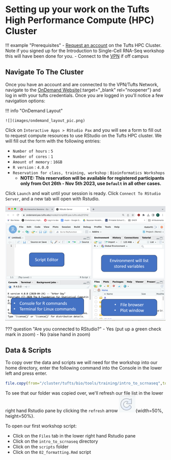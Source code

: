 # Setting up your work on the Tufts High Performance Compute (HPC) Cluster

!!! example "Prerequisites"
    - [Request an account](http://research.uit.tufts.edu/) on the Tufts HPC Cluster. Note if you signed up for the Introduction to Single-Cell RNA-Seq workshop this will have been done for you.
    - Connect to the [VPN](https://access.tufts.edu/vpn) if off campus
    

## Navigate To The Cluster

Once you have an account and are connected to the VPN/Tufts Network, navigate to the [OnDemand Website](https://ondemand.pax.tufts.edu/){:target="_blank" rel="noopener"} and log in with your tufts credentials. Once you are logged in you'll notice a few navigation options:

!!! info "OnDemand Layout"

    ![](images/ondemand_layout_pic.png)

Click on `Interactive Apps > RStudio Pax` and you will see a form to fill out to request compute resources to use RStudio on the Tufts HPC cluster. We will fill out the form with the following entries:

- `Number of hours` : `5`
- `Number of cores` : `1`
- `Amount of memory` : `16GB`
- `R version` : `4.0.0`
- `Reservation for class, training, workshop` : `Bioinformatics Workshops`
    - **NOTE: This reservation will be available for registered participants only from Oct 26th - Nov 5th 2023, use `Default` in all other cases.**

Click `Launch` and wait until your session is ready. Click `Connect To RStudio Server`, and a new tab will open with Rstudio. 

 ![](images/rstudio1.png)


??? question "Are you connected to RStudio?"
    - Yes (put up a green check mark in zoom)
    - No (raise hand in zoom)


## Data & Scripts

To copy over the data and scripts we will need for the workshop into our home directory, enter the following command into the Console in the lower left and press enter. 

```R
file.copy(from="/cluster/tufts/bio/tools/training/intro_to_scrnaseq",to="~/", recursive = TRUE)
```

To see that our folder was copied over, we'll refresh our file list in the lower right hand Rstudio pane by clicking the `refresh` arrow ![](images/refresh.png){width=50%, height=50%}. 

To open our first workshop script:
- Click on the `Files` tab in the lower right hand Rstudio pane
- Click on the `intro_to_scrnaseq` directory
- Click on the `scripts` folder
- Click on the `02_formatting.Rmd` script
